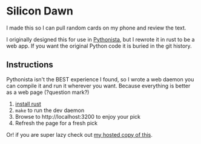 # Silicon Dawn

I made this so I can pull random cards on my phone and review the text.

I originally designed this for use in [Pythonista](http://omz-software.com/pythonista/), but I rewrote it in rust to be a web app.
If you want the original Python code it is buried in the git history.

## Instructions

Pythonista isn't the BEST experience I found, so I wrote a web daemon you can compile it and run it wherever you want.
Because everything is better as a web page (?question mark?)

1. [install rust](https://rustup.rs)
1. `make` to run the dev daemon
1. Browse to http://localhost:3200 to enjoy your pick
1. Refresh the page for a fresh pick

Or! if you are super lazy check out [my hosted copy of this](https://silicon-dawn.cards).
